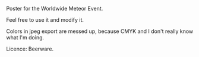 Poster for the Worldwide Meteor Event.

Feel free to use it and modify it.

Colors in jpeg export are messed up, because CMYK and I don't really know what I'm doing.


Licence: Beerware.
